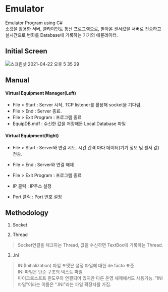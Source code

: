 # Emulator
Emulator Program using C#  
소켓을 활용한 서버, 클라이언트 통신 프로그램으로, 받아온 센서값을 서버로 전송하고 실시간으로 변화를 Database에 기록하는 기기의 에뮬레이터.

## Initial Screen   
![스크린샷 2021-04-22 오후 5 35 29](https://user-images.githubusercontent.com/67997760/115683201-2ae26e80-a391-11eb-8da6-44a5bd023414.png)

## Manual  
#### Virtual Equipment Manager(Left)
- File > Start : Server 시작, TCP listener를 활용해 socket을 기다림.
- File > End : Server 종료.
- File > Exit Program : 프로그램 종료
- EquipDB.mdf : 수신한 값을 저장해둔 Local Database 파일 
#### Virtual Equipment(Right)
- File > Start : Server와 연결 시도. 시간 간격 마다 데이터(기기 정보 및 센서 값) 전송.
- File > End : Server와 연결 해제
- File > Exit Program : 프로그램 종료
    
    
- IP 클릭 : IP주소 설정
- Port 클릭 : Port 번호 설정


## Methodology
1. Socket
> 
2. Thread
> Socket연결을 체크하는 Thread, 값을 수신하면 TextBox에 기록하는 Thread.
3. .ini
> INI(Initialization) 파일 포맷은 설정 파일에 대한 de facto 표준  
> INI 파일은 단순 구조의 텍스트 파일  
>  마이크로소프트 윈도우와 연결되어 있지만 다른 운영 체제에서도 사용가능. "INI 파일"이라는 이름은 ".INI"라는 파일 확장자를 가짐.  
